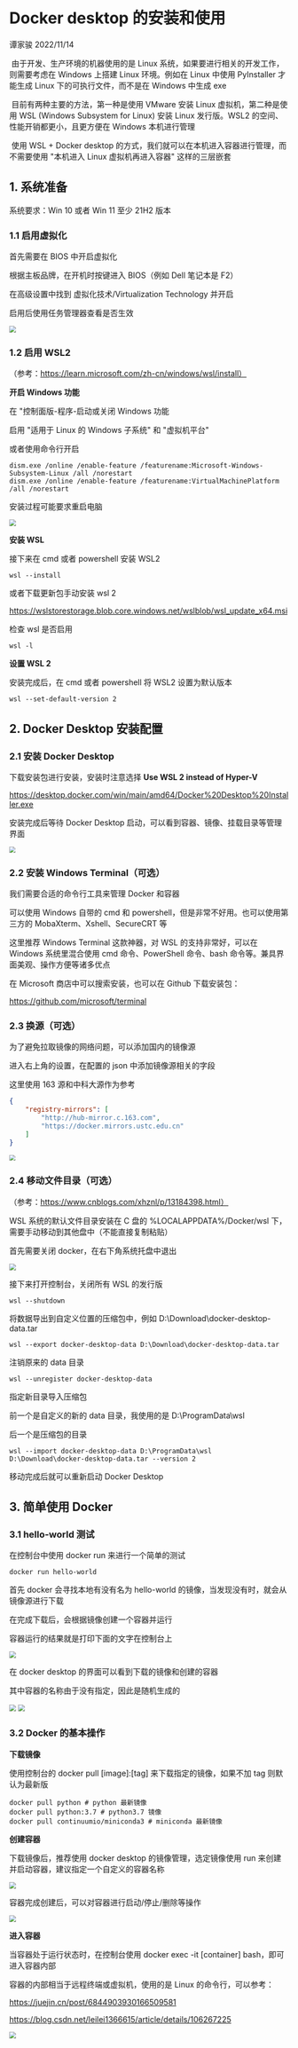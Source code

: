 # Docker desktop 的安装和使用

谭家骏 2022/11/14

​	由于开发、生产环境的机器使用的是 Linux 系统，如果要进行相关的开发工作，则需要考虑在 Windows 上搭建 Linux 环境。例如在 Linux 中使用 PyInstaller 才能生成 Linux 下的可执行文件，而不是在 Windows 中生成 exe

​	目前有两种主要的方法，第一种是使用 VMware 安装 Linux 虚拟机，第二种是使用 WSL (Windows Subsystem for Linux) 安装 Linux 发行版。WSL2 的空间、性能开销都更小，且更方便在 Windows 本机进行管理

​	使用 WSL + Docker desktop 的方式，我们就可以在本机进入容器进行管理，而不需要使用 "本机进入 Linux 虚拟机再进入容器" 这样的三层嵌套

## 1. 系统准备

系统要求：Win 10 或者 Win 11 至少  21H2 版本

### 1.1 启用虚拟化

首先需要在 BIOS 中开启虚拟化

根据主板品牌，在开机时按键进入 BIOS（例如 Dell 笔记本是 F2）

在高级设置中找到 虚拟化技术/Virtualization Technology 并开启

启用后使用任务管理器查看是否生效

<img src="Pic\虚拟化.png" style="zoom:75%;" />

### 1.2 启用 WSL2

（参考：https://learn.microsoft.com/zh-cn/windows/wsl/install）

**开启 Windows 功能**

在 "控制面版-程序-启动或关闭 Windows 功能 

启用 "适用于 Linux 的 Windows 子系统" 和 "虚拟机平台"

或者使用命令行开启

```shell
dism.exe /online /enable-feature /featurename:Microsoft-Windows-Subsystem-Linux /all /norestart
dism.exe /online /enable-feature /featurename:VirtualMachinePlatform /all /norestart
```

安装过程可能要求重启电脑

<img src="Pic\启用WSL.png" style="zoom:75%;" />

**安装 WSL**

接下来在 cmd 或者 powershell 安装 WSL2

```shell
wsl --install
```

或者下载更新包手动安装 wsl 2

https://wslstorestorage.blob.core.windows.net/wslblob/wsl_update_x64.msi

检查 wsl 是否启用

```shell
wsl -l
```

**设置 WSL 2**

安装完成后，在 cmd 或者 powershell 将 WSL2 设置为默认版本

```shell
wsl --set-default-version 2
```

## 2. Docker Desktop 安装配置

### 2.1 安装 Docker Desktop

下载安装包进行安装，安装时注意选择 **Use WSL 2 instead of Hyper-V**

https://desktop.docker.com/win/main/amd64/Docker%20Desktop%20Installer.exe

安装完成后等待 Docker Desktop 启动，可以看到容器、镜像、挂载目录等管理界面

<img src="Pic\DockerDesktop.png" style="zoom: 67%;" />

### 2.2 安装 Windows Terminal（可选）

我们需要合适的命令行工具来管理 Docker 和容器

可以使用 Windows 自带的 cmd 和 powershell，但是非常不好用。也可以使用第三方的 MobaXterm、Xshell、SecureCRT 等

这里推荐 Windows Terminal 这款神器，对 WSL 的支持非常好，可以在 Windows 系统里混合使用 cmd 命令、PowerShell 命令、bash 命令等。兼具界面美观、操作方便等诸多优点

在 Microsoft 商店中可以搜索安装，也可以在 Github 下载安装包：

https://github.com/microsoft/terminal

### 2.3 换源（可选）

为了避免拉取镜像的网络问题，可以添加国内的镜像源

进入右上角的设置，在配置的 json 中添加镜像源相关的字段

这里使用 163 源和中科大源作为参考

```json
{
    "registry-mirrors": [
        "http://hub-mirror.c.163.com",
    	"https://docker.mirrors.ustc.edu.cn"
    ]
}
```

<img src="Pic\换源.png" style="zoom: 67%;" />

### 2.4 移动文件目录（可选）

（参考：https://www.cnblogs.com/xhznl/p/13184398.html）

WSL 系统的默认文件目录安装在 C 盘的 %LOCALAPPDATA%/Docker/wsl 下，需要手动移动到其他盘中（不能直接复制粘贴）

首先需要关闭 docker，在右下角系统托盘中退出

<img src="Pic\退出.png" style="zoom:75%;" />

接下来打开控制台，关闭所有 WSL 的发行版

```shell
wsl --shutdown
```

将数据导出到自定义位置的压缩包中，例如 D:\Download\docker-desktop-data.tar

```shell
wsl --export docker-desktop-data D:\Download\docker-desktop-data.tar
```

注销原来的 data 目录

```shell
wsl --unregister docker-desktop-data
```

指定新目录导入压缩包

前一个是自定义的新的 data 目录，我使用的是 D:\ProgramData\wsl

后一个是压缩包的目录

```shell
wsl --import docker-desktop-data D:\ProgramData\wsl D:\Download\docker-desktop-data.tar --version 2
```

移动完成后就可以重新启动 Docker Desktop

## 3. 简单使用 Docker

### 3.1 hello-world 测试

在控制台中使用 docker run 来进行一个简单的测试

```shell
docker run hello-world
```

首先 docker 会寻找本地有没有名为 hello-world 的镜像，当发现没有时，就会从镜像源进行下载

在完成下载后，会根据镜像创建一个容器并运行

容器运行的结果就是打印下面的文字在控制台上

<img src="Pic\Helloworld.png" style="zoom:75%;" />

在 docker desktop 的界面可以看到下载的镜像和创建的容器

其中容器的名称由于没有指定，因此是随机生成的

<img src="Pic\镜像.png" style="zoom:75%;" />

<img src="Pic\容器.png" style="zoom:75%;" />

### 3.2 Docker 的基本操作

**下载镜像**

使用控制台的 docker pull [image]:[tag] 来下载指定的镜像，如果不加 tag 则默认为最新版

```shell
docker pull python # python 最新镜像
docker pull python:3.7 # python3.7 镜像
docker pull continuumio/miniconda3 # miniconda 最新镜像
```

**创建容器**

下载镜像后，推荐使用 docker desktop 的镜像管理，选定镜像使用 run 来创建并启动容器，建议指定一个自定义的容器名称

<img src="Pic\创建容器.png" style="zoom:75%;" />

容器完成创建后，可以对容器进行启动/停止/删除等操作

<img src="Pic\容器管理.png" style="zoom:75%;" />

**进入容器**

当容器处于运行状态时，在控制台使用 docker exec -it [container] bash，即可进入容器内部

容器的内部相当于远程终端或虚拟机，使用的是 Linux 的命令行，可以参考：

https://juejin.cn/post/6844903930166509581

https://blog.csdn.net/leilei1366615/article/details/106267225

<img src="Pic\进入容器.png" style="zoom:75%;" />

